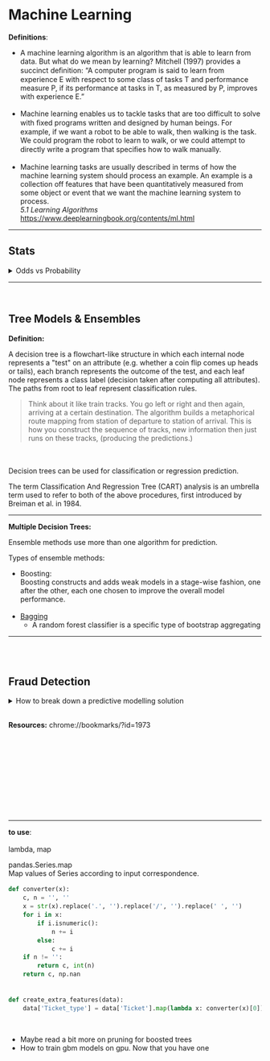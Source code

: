 

# Machine Learning



**Definitions**: 

- A machine learning algorithm is an algorithm that is able to learn from data. But what do we mean by learning? Mitchell (1997) provides a succinct deﬁnition: “A computer program is said to learn from experience E with respect to some class of tasks T and performance measure P, if its performance at tasks in T, as measured by P, improves with experience E.” <br> <br>
- Machine learning enables us to tackle tasks that are too difficult to solve with ﬁxed programs written and designed by human beings.  For example, if we want a robot to be able to walk, then walking is the task. We could program the robot to learn to walk, or we could attempt to directly write a program that speciﬁes how to walk manually. <br><br>
- Machine learning tasks are usually described in terms of how the machine learning system should process an example. An example is a collection off features that have been quantitatively measured from some object or event that we want the machine learning system to process.
  <br>*5.1 Learning Algorithms* https://www.deeplearningbook.org/contents/ml.html
  
---
## Stats

<details>
  <summary>Odds vs Probability</summary>
  
  
[Odds vs Probability](https://www.youtube.com/watch?v=ARfXDSkQf1Y)
![Odds vs Probability](images/1.png)<br>
Above odds, below probability.<br>
![Odds vs Probability](images/2.png)
<br>
From probability to odds: <br>
0.625/0.375
<br>
</details>

---
<br>

## Tree Models & Ensembles 


**Definition:**


A decision tree is a flowchart-like structure in which each internal node represents a "test" on an attribute (e.g. whether a coin flip comes up heads or tails), each branch represents the outcome of the test, and each leaf node represents a class label (decision taken after computing all attributes). The paths from root to leaf represent classification rules.

> Think about it like train tracks. You go left or right and then again, arriving at a certain destination. The algorithm builds a metaphorical route mapping from station of departure to station of arrival. This is how you construct the sequence of tracks, new information then just runs on these tracks, (producing the predictions.) 

<br>
<br>
Decision trees can be used for classification or regression prediction.

The term Classification And Regression Tree (CART) analysis is an umbrella term used to refer to both of the above procedures, first introduced by Breiman et al. in 1984.

---

**Multiple Decision Trees:**

Ensemble methods use more than one algorithm for prediction. 

Types of ensemble methods: 
- Boosting: <br>
    Boosting constructs and adds weak models in a stage-wise fashion, one after the other, each one chosen to improve the overall model performance.
  <br><br>
- [Bagging](https://blog.mlreview.com/gradient-boosting-from-scratch-1e317ae4587d)
    - A random forest classifier is a specific type of bootstrap aggregating
---


<br>

<br>

## Fraud Detection

<details>
  <summary>How to break down a predictive modelling solution</summary>
  
<https://www.youtube.com/watch?v=Mssq4KvSWZM&ab_channel=DataScienceJay>
<https://www.interviewquery.com/questions/decision-tree-evaluation>

<br>

Let’s say you work as a data scientist at a bank.

You are tasked with building a decision tree model to predict if a borrower will pay back a personal loan they are taking out.

How would you evaluate whether using a decision tree algorithm is the correct model for the problem?

Let’s say you move forward with the decision tree model. How would you evaluate the performance of the model before deployment and after?

1. Context:
    - Determine banks objective: Growth vs profitability
        <br> (If 1 is pay backs loan and 0 is doesn't pay back loan.)
        - Growth: < 0.50% [decision threshold](Less confident of payback)
        - Profitability: > 0.50% (decision threshold) [More confident of payback]

2. Target Metric
    - How accurate is the current verison of the decision tree?
    - Baseline model
    - Imbalanced dataset (Absolute accuracy is bad measure):
        - Precision - Recall AUC score
        - F1 Score (Harmonic mean between Precision - Recall)
        - Accuracy:
            1. i.e. 95%
            2. 97% (+2% absolute or 2/95 +2.1% relative accuracy improvement)
            [This might be useful for explaining model accuracy to business. "We've achieved a x% improvement on the baseline model/pre existing model"]

3. Solution
    - Interpretability
    - Volume of historical data
    - Requirement in production
    - Accuracy

</details>
<br>

**Resources:**
chrome://bookmarks/?id=1973

<br>
<br>
<br>
<br>
<br>
<br>
<br>
<br>
<br>

---
**to use**: <Br><Br>
lambda, map

pandas.Series.map
<Br>
Map values of Series according to input correspondence.

```python
def converter(x):
    c, n = '', ''
    x = str(x).replace('.', '').replace('/', '').replace(' ', '')
    for i in x:
        if i.isnumeric():
            n += i
        else:
            c += i
    if n != '':
        return c, int(n)
    return c, np.nan


def create_extra_features(data):
    data['Ticket_type'] = data['Ticket'].map(lambda x: converter(x)[0])
```

<br>

- Maybe read a bit more on pruning for boosted trees
- How to train gbm models on gpu. Now that you have one

